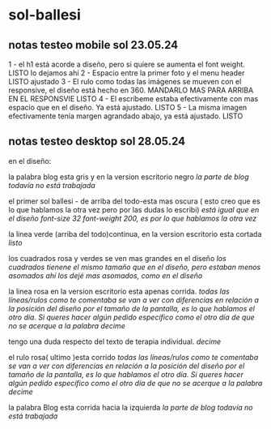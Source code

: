 # sol-ballesi


## notas testeo mobile sol 23.05.24

1 - el h1 está acorde a diseño, pero si quiere se aumenta el font weight. LISTO lo dejamos ahí
2 - Espacio entre la primer foto y el menu header LISTO ajustado
3 - El rulo como todas las imágenes se mueven con el responsive, el diseño está hecho en 360. MANDARLO MAS PARA ARRIBA EN EL RESPONSVIE LISTO
4 - El escríbeme estaba efectivamente con mas espacio que en el diseño. Ya está ajustado. LISTO
5 - La misma imagen efectivamente tenía margen agrandado abajo, ya está ajustado. LISTO


## notas testeo desktop sol 28.05.24

en el diseño:

la palabra blog esta gris y en la version escritorio negro *la parte de blog todavía no está trabajada*

el primer sol ballesi - de arriba del todo-esta mas oscura ( esto creo que es lo que hablamos la otra vez pero por las dudas lo escribi) *está igual que en el diseño font-size 32 font-weight 200, es por lo que hablamos la otra vez*

la linea verde  (arriba del todo)continua, en la version escritorio esta cortada *listo*

los cuadrados rosa y verdes se ven mas grandes en el diseño *los cuadrados tienene el mismo tamaño que en el diseño, pero estaban menos asomados ahí los dejé mas asomados, como en el diseño*

la linea rosa en la version escritorio esta apenas corrida. *todas las líneas/rulos como te comentaba se van a ver con diferencias en relación a la posición del diseño por el tamaño de la pantalla, es lo que hablamos el otro día. Si queres hacer algún pedido específico como el otro día de que no se acerque a la palabra decime*

tengo una duda respecto del texto de terapia individual. *decime*

el rulo rosa( ultimo )esta corrido *todas las líneas/rulos como te comentaba se van a ver con diferencias en relación a la posición del diseño por el tamaño de la pantalla, es lo que hablamos el otro día. Si queres hacer algún pedido específico como el otro día de que no se acerque a la palabra decime*

la palabra Blog esta corrida hacia la izquierda *la parte de blog todavía no está trabajada*

